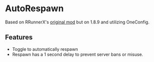 # AutoRespawn

Based on RRunnerX's [original mod](https://github.com/RRunnerX/Auto-Respawn-for-1.12.2) but on 1.8.9 and utilizing OneConfig.

## Features

- Toggle to automatically respawn
- Respawn has a 1 second delay to prevent server bans or misuse.


